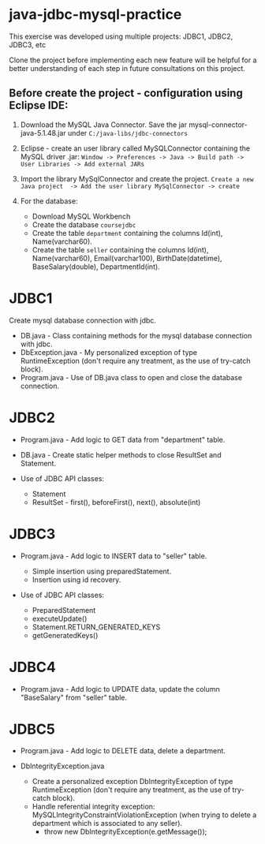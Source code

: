 # java-jdbc-mysql-practice
This exercise was developed using multiple projects: JDBC1, JDBC2, JDBC3, etc 

Clone the project before implementing each new feature will be helpful for a better understanding of each step in future consultations on this project.

## Before create the project - configuration using Eclipse IDE:
1. Download the MySQL Java Connector. Save the jar mysql-connector-java-5.1.48.jar under `C:/java-libs/jdbc-connectors`

2. Eclipse - create an user library called MySQLConnector containing the MySQL driver .jar: 
`Window -> Preferences -> Java -> Build path -> User Libraries -> Add external JARs` 

3. Import the library MySqlConnector and create the project.
`Create a new Java project  -> Add the user library MySqlConnector -> create`

4. For the database:
    - Download MySQL Workbench
    - Create the database `coursejdbc`
    - Create the table `department` containing the columns Id(int), Name(varchar60).
    - Create the table `seller` containing the columns Id(int), Name(varchar60), Email(varchar100), BirthDate(datetime), BaseSalary(double), DepartmentId(int).

# JDBC1
Create mysql database connection with jdbc.
- DB.java - Class containing methods for the mysql database connection with jdbc.
- DbException.java - My personalized exception of type RuntimeException (don't require any treatment, as the use of try-catch block).
- Program.java - Use of DB.java class to open and close the database connection.

# JDBC2
- Program.java - Add logic to GET data from "department" table.
- DB.java - Create static helper methods to close ResultSet and Statement.

- Use of JDBC API classes: 
    - Statement
    - ResultSet - first(), beforeFirst(), next(), absolute(int)

# JDBC3
- Program.java - Add logic to INSERT data to "seller" table.
    - Simple insertion using preparedStatement.
    - Insertion using id recovery.

- Use of JDBC API classes: 
    - PreparedStatement
    - executeUpdate()
    - Statement.RETURN_GENERATED_KEYS
    - getGeneratedKeys()

# JDBC4
- Program.java - Add logic to UPDATE data, update the column "BaseSalary" from "seller" table.

# JDBC5
- Program.java - Add logic to DELETE data, delete a department.

- DbIntegrityException.java
    - Create a personalized exception DbIntegrityException of type RuntimeException (don't require any treatment, as the use of try-catch block).
    - Handle referential integrity exception: MySQLIntegrityConstraintViolationException (when trying to delete a department which is associated to any seller).
        - throw new DbIntegrityException(e.getMessage());


